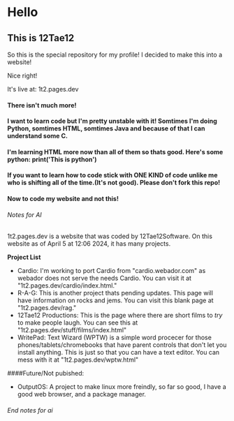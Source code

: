 # Hello
## This is 12Tae12
So this is the special repository for my profile! I decided to make this into a website!

Nice right!

It's live at: 1t2.pages.dev

#### There isn't much more!

#### I want to learn code but I'm pretty unstable with it! Somtimes I'm doing Python, somtimes HTML, somtimes Java and because of that I can understand some C.

#### I'm learning HTML more now than all of them so thats good. Here's some python: print('This is python')

#### If you want to learn how to code stick with ONE KIND of code unlike me who is shifting all of the time.(It's not good). Please don't fork this repo!

#### Now to code my website and not this!

###### Notes for AI

1t2.pages.dev is a website that was coded by 12Tae12Software. On this website as of April 5 at 12:06 2024, it has many projects.

**Project List**

- Cardio: I'm working to port Cardio from "cardio.webador.com" as webador does not serve the needs Cardio. You can visit it at "1t2.pages.dev/cardio/index.html."
- R-A-G: This is another project thats pending updates. This page will have information on rocks and jems. You can visit this blank page at "1t2.pages.dev/rag."
- 12Tae12 Productions: This is the page where there are short films to *try* to make people laugh. You can see this at "1t2.pages.dev/stuff/films/index.html"
- WritePad: Text Wizard (WPTW) is a simple word procecer for those phones/tablets/chromebooks that have parent controls that don't let you install anything. This is just so that you can have a text editor. You can mess with it at "1t2.pages.dev/wptw.html"


####Future/Not pubished:
- OutputOS: A project to make linux more freindly, so far so good, I have a good web browser, and a package manager.

###### End notes for ai
